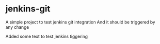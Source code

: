 # jenkins-git

A simple project to test jenkins git integration
And it should be triggered by any change

Added some text to test jenkins tiggering
